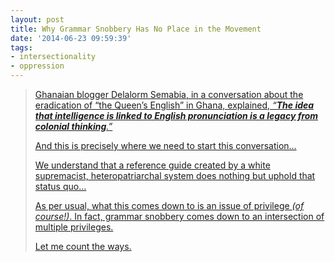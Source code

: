 ```yaml
---
layout: post
title: Why Grammar Snobbery Has No Place in the Movement
date: '2014-06-23 09:59:39'
tags:
- intersectionality
- oppression
---
```



> [Ghanaian blogger Delalorm Semabia, in a conversation about the eradication of “the Queen’s English” in Ghana, explained, *“****The idea that intelligence is linked to English pronunciation is a legacy from colonial thinking****.”*](http://everydayfeminism.com/2014/05/grammar-snobbery/)
> 
> [And this is precisely where we need to start this conversation…](http://everydayfeminism.com/2014/05/grammar-snobbery/)
> 
> [We understand that a reference guide created by a white supremacist, heteropatriarchal system does nothing but uphold that status quo…](http://everydayfeminism.com/2014/05/grammar-snobbery/)
> 
> [As per usual, what this comes down to is an issue of privilege *(of course!)*. In fact, grammar snobbery comes down to an intersection of multiple privileges.](http://everydayfeminism.com/2014/05/grammar-snobbery/)
> 
> [Let me count the ways.](http://everydayfeminism.com/2014/05/grammar-snobbery/)


